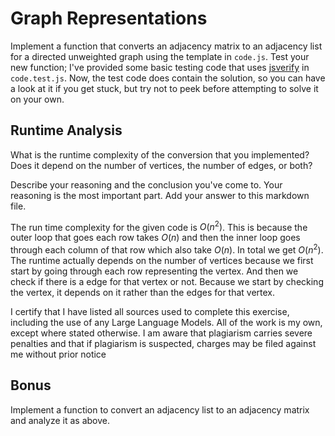 # Graph Representations

Implement a function that converts an adjacency matrix to an adjacency list for
a directed unweighted graph using the template in `code.js`. Test your new
function; I've provided some basic testing code that uses
[jsverify](https://jsverify.github.io/) in `code.test.js`. Now, the test code
does contain the solution, so you can have a look at it if you get stuck, but
try not to peek before attempting to solve it on your own.

## Runtime Analysis

What is the runtime complexity of the conversion that you implemented? Does it
depend on the number of vertices, the number of edges, or both?

Describe your reasoning and the conclusion you've come to. Your reasoning is the
most important part. Add your answer to this markdown file.

The run time complexity for the given code is $O(n^2)$. This is because the outer loop that goes each row takes $O(n)$ and then the inner loop goes through each column of that row which also take $O(n)$. In total we get $O(n^2)$. The runtime actually depends on the number of vertices because we first start by going through each row representing the vertex. And then we check if there is a edge for that vertex or not. Because we start by checking the vertex, it depends on it rather than the edges for that vertex.

I certify that I have listed all sources used to complete this exercise, including the use of any Large Language Models. All of the work is my own, except where stated otherwise. I am aware that plagiarism carries severe penalties and that if plagiarism is suspected, charges may be filed against me without prior notice







## Bonus

Implement a function to convert an adjacency list to an adjacency matrix and
analyze it as above.

